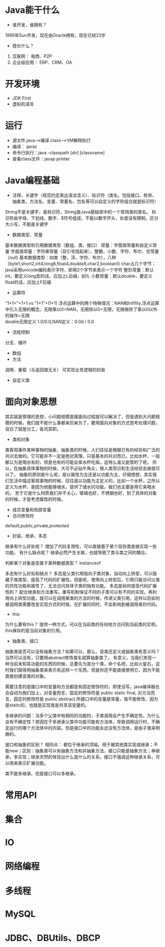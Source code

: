 
# Java能干什么
* 谁开发，谁拥有？

1995年Sun开发，现在由Oracle拥有，现在已经23岁

* 擅长什么？

1. 互联网： 电商、P2P
2. 企业级应用： ERP、CRM、OA

# 开发环境

- JDK First
- 虚拟机语言

# 运行

* 源文件.java-->编译.class-->VM解释执行
* 编译： javac
* 命令行执行：java -classpath [dir] [classname] 
* 查看class文件：javap printer

# Java编程基础

* 注释、关键字（规范约定表达语法含义）、标识符（类名，包括接口、枚举、抽象类，方法名、变量、常量名、包名等可以自定义的字符组合就是标识符）

String不是关键字，是标识符，String是Java基础库中的一个常用类的类名。
标识符由字母、下划线、数字、$符号组成，不能以数字开头，长度没有限制，区分大小写，不能是关键字

* 数据类型、常量

基本数据类型和引用数据类型（数组、类、接口）
常量：字面值常量和自定义常量
字面值常量：字符串常量（双引号括起来）、整数、小数、字符、布尔、空常量（null)
基本数据类型：四类（整、浮、字符、布尔），八种（byte1,short2,int4,long8,float4,double8,char2,boolean1)
char占几个字节：java采用unicode编码表示字符，即用2个字节来表示一个字符
整形常量：默认int，要定义long型的话，应加上L后缀，如1L
小数常量：默认double，要定义float的话，应加上F后缀

* 运算符

"1+1="+1+1 vs "1+1"+(1+1)
浮点运算中的两个特殊情况：NAN和Infifity.浮点运算中引入无限的概念。无限乘以0=NAN，无限除以0=无限，无限做除了乘以0以外的操作=无限  
double无限定义 1.0/0.0,NAN定义：0.0d / 0.0

* 流程控制

分支、循环

* 数组
* 方法

调用、重载（与返回值无关）
可实现业务逻辑的封装

* 自定义类

# 面向对象思想
其实就是管理的思想，小问题规模直接面向过程就可以解决了，但是遇到大问题规模的时候，我们就不能什么事都亲历亲为了，要用面向对象的方式思考处理问题，说白了就是分工，各司其职。
* 类和对象

类客观事件某种事物的抽象，抽象类的时候，人们往往是根据已有的经验和广泛的共识去做的。它可能并不一定是绝对真理，只是基本的共识而已。比如水杯，一般都认为是喝水有的，但是也有的可能会拿水杯吃屎。这特么谁又能管的了呢。
所以，在抽象具体事物的时候，大可不必钻牛角尖，按人类常识和生活经验去做就可以了。
抽象的原则是什么呢，是以属性为主还是以功能为主，仔细想想，其实我们生活中描述客观事物的时候，往往是以功能为主定义的，比如一个水杯，之所以定义为水杯，是因为他能够储水，提供了储水的功能，我们也主要是用它来喝水的。 至于它是什么材质我们并不关心，玻璃也好，不锈钢也好，到了具体的对象的时候，才是考虑属性的时候。

* 成员变量和局部变量
* 访问修饰符

default,public,private,protected

* 封装、继承、多态

继承有什么好处呢？ 增加了代码复用性，可以直接基于某个现存类直接实现一些功能。
有什么缺点呢？ 继承必然产生关联，也就导致了类与类之间的耦合。

判断某个对象是否属于某种数据类型？ instanceof 

多态有什么好处和缺点？ 多态是父类引用指向子类对象，自动向上转型，可以隐藏子类类型，提高了代码的扩展性。但是呢，使用向上转型后，引用只能访问父类的共性功能和属性了，无法访问具体子类的独有功能。
多态是如何提高代码扩展性的？ 配合继承和方法重写。重写机制保证不同的子类可以有不同的实现，再利用向上转型功能，就可以在调用某类的方法的时候，传递父类引用，这样以后如何被调用类需要改变实现方式的时候，在扩展的同时，不会影响到被调用者的代码。

* this

为什么要有this？ 提供一种方式，可以在当前类的任何地方访问到当前类的实例。this保存的是当前对象的引用。

* 抽象类、接口

抽象类是否可以没有抽象方法？如果可以，那么，该类还定义成抽象类有意义吗？
当然可以没有，只要用abstract修饰类名就算抽象类了。 有意义，当我们发现一种当前未知其功能的东西的时候，总要先为其分个类，命个名吧，比如火星石，这时我们就得用抽象类来表示有这样一个东西，但是你还不能直接使用它，因为不能直接创建该类的对象。

需要注意的是接口中的变量和方法都是有固定修饰符的，即使没写，java编译器也会自动为我们加上，对变量而言，固定的修饰符是 public static final, 对方法而言，固定的修饰符是 public abstract.所接口中的变量是常量，值不能修改，因为是static的，也就是实现类是共享该变量的。

多继承的问题：当多个父类中有相同的功能时，子类调用会产生不确定性。为什么会有不确定性？原因在于多继承父类中功能可能有方法体，导致调用运行时，不确定运行的哪个方法体中的内容。但是接口中的功能永远没有方法体，是由子类来明确的。

接口和抽象的区别？
相同点： 都位于继承的顶端，用于被其他类实现或继承；不能new；区别：抽象类可以有抽象方法和非抽象方法，接口只能是抽象方法；单继承，多实现；继承天然的体现出什么是什么的关系，接口不强调这种继承关系，可以用来表示扩展功能。

类不能多继承，但是接口可以多继承。


# 常用API
# 集合
# IO
# 网络编程
# 多线程
# MySQL
# JDBC、DBUtils、DBCP

